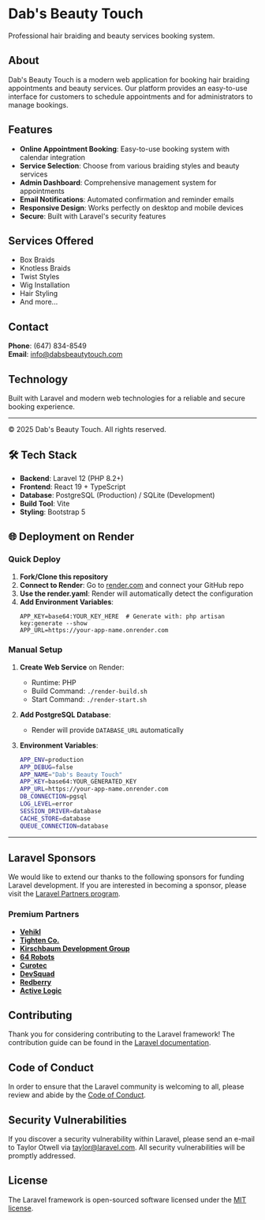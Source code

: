 # Dab's Beauty Touch

Professional hair braiding and beauty services booking system.

## About

Dab's Beauty Touch is a modern web application for booking hair braiding appointments and beauty services. Our platform provides an easy-to-use interface for customers to schedule appointments and for administrators to manage bookings.

## Features

- **Online Appointment Booking**: Easy-to-use booking system with calendar integration
- **Service Selection**: Choose from various braiding styles and beauty services
- **Admin Dashboard**: Comprehensive management system for appointments
- **Email Notifications**: Automated confirmation and reminder emails
- **Responsive Design**: Works perfectly on desktop and mobile devices
- **Secure**: Built with Laravel's security features

## Services Offered

- Box Braids
- Knotless Braids
- Twist Styles
- Wig Installation
- Hair Styling
- And more...

## Contact

**Phone**: (647) 834-8549  
**Email**: info@dabsbeautytouch.com

## Technology

Built with Laravel and modern web technologies for a reliable and secure booking experience.

---

© 2025 Dab's Beauty Touch. All rights reserved.

## 🛠️ Tech Stack

- **Backend**: Laravel 12 (PHP 8.2+)
- **Frontend**: React 19 + TypeScript
- **Database**: PostgreSQL (Production) / SQLite (Development)
- **Build Tool**: Vite
- **Styling**: Bootstrap 5

## 🌐 Deployment on Render

### Quick Deploy

1. **Fork/Clone this repository**
2. **Connect to Render**: Go to [render.com](https://render.com) and connect your GitHub repo
3. **Use the render.yaml**: Render will automatically detect the configuration
4. **Add Environment Variables**:
   ```
   APP_KEY=base64:YOUR_KEY_HERE  # Generate with: php artisan key:generate --show
   APP_URL=https://your-app-name.onrender.com
   ```

### Manual Setup

1. **Create Web Service** on Render:
   - Runtime: PHP
   - Build Command: `./render-build.sh`
   - Start Command: `./render-start.sh`

2. **Add PostgreSQL Database**:
   - Render will provide `DATABASE_URL` automatically

3. **Environment Variables**:
   ```bash
   APP_ENV=production
   APP_DEBUG=false
   APP_NAME="Dab's Beauty Touch"
   APP_KEY=base64:YOUR_GENERATED_KEY
   APP_URL=https://your-app-name.onrender.com
   DB_CONNECTION=pgsql
   LOG_LEVEL=error
   SESSION_DRIVER=database
   CACHE_STORE=database
   QUEUE_CONNECTION=database
   ```

---

## Laravel Sponsors

We would like to extend our thanks to the following sponsors for funding Laravel development. If you are interested in becoming a sponsor, please visit the [Laravel Partners program](https://partners.laravel.com).

### Premium Partners

- **[Vehikl](https://vehikl.com)**
- **[Tighten Co.](https://tighten.co)**
- **[Kirschbaum Development Group](https://kirschbaumdevelopment.com)**
- **[64 Robots](https://64robots.com)**
- **[Curotec](https://www.curotec.com/services/technologies/laravel)**
- **[DevSquad](https://devsquad.com/hire-laravel-developers)**
- **[Redberry](https://redberry.international/laravel-development)**
- **[Active Logic](https://activelogic.com)**

## Contributing

Thank you for considering contributing to the Laravel framework! The contribution guide can be found in the [Laravel documentation](https://laravel.com/docs/contributions).

## Code of Conduct

In order to ensure that the Laravel community is welcoming to all, please review and abide by the [Code of Conduct](https://laravel.com/docs/contributions#code-of-conduct).

## Security Vulnerabilities

If you discover a security vulnerability within Laravel, please send an e-mail to Taylor Otwell via [taylor@laravel.com](mailto:taylor@laravel.com). All security vulnerabilities will be promptly addressed.

## License

The Laravel framework is open-sourced software licensed under the [MIT license](https://opensource.org/licenses/MIT).
